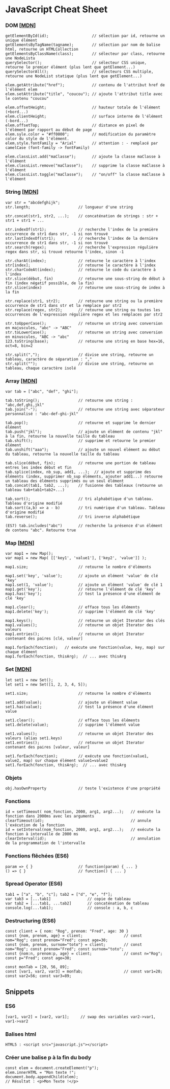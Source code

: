 # JavaScript Cheat Sheet

### DOM [[MDN](https://developer.mozilla.org/fr/docs/Web/API/Document_Object_Model)]
    getElementById(id);                   // sélection par id, retourne un unique élément    
    getElementsByTagName(tagname);        // sélection par nom de balise html, retourne un HTMLCollection
    getElementsByClassName(class);        // sélecteur par class, retourne une NodeListu
    querySelector();                      // sélecteur CSS unique, retourne le premier élément (plus lent que getElement...)
    querySelectorAll();                   // sélecteurs CSS multiple, retourne une NodeList statique (plus lent que getElement...)
    
    elem.getAttribute("href");            // contenu de l'attribut href de l'élément elem
    elem.setAttribute("title", "coucou"); // ajoute l'attribut title avec le contenu "coucou"
    
    elem.offsetHeight;                    // hauteur totale de l'élément (+bord...)
    elem.clientHeight;                    // surface interne de l'élément (-bord...)
    elem.offsetTop;                       // distance en pixel de l'élément par rapport au début de page
    elem.syle.color = "#ff0000";          // modification du paramètre color du style de l'élément.
    elem.style.fontFamily = "Arial"       // attention : - remplacé par camelCase (font-family -> fontFamily)
    
    elem.classList.add("maClasse");       // ajoute la classe maClasse à l'élément
    elem.classList.remove("maClasse");    // supprime la classe maClasse à l'élément
    elem.classList.toggle("maClasse");    // "on/off" la classe maClasse à l'élément


### String [[MDN](https://developer.mozilla.org/fr/docs/Web/JavaScript/Reference/Objets_globaux/String)]
    var str = "abcdefghijk";
    str.length;                     // longueur d'une string
    
    str.concat(str1, str2, ...);    // concaténation de strings : str + str1 + str1 + ...
    
    str.indexOf(str1);              // recherche l'index de la première occurrence de str1 dans str, -1 si non trouvé
    str.lastIndexOf(str1);          // recherche l'index de la dernière occurrence de str1 dans str, -1 si non trouvé
    str.search(regex);              // recherche l'expression régulière regex dans str, si trouvé retourne l'index, sinon -1
    
    str.charAt(index);              // retourne le caractère à l'index
    str[index];                     // retourne le caractère à l'index
    str.charCodeAt(index);          // retourne le code du caractère à l'index
    str.slice(début, fin)           // retourne une sous-string de début à fin (index négatif possible, de la fin)
    str.slice(index)                // retourne une sous-string de index à la fin
    
    str.replace(str1, str2);        // retourne une string ou la première occurrence de str1 dans str et la remplace par str2
    str.replace(regex, str2);       // retourne une string ou toutes les occurrences de l'expression régulière regex et les remplaces par str2
     
    str.toUpperCase();              // retourne un string avec conversion en majuscules, "abc" -> "ABC"
    str.toLowerCase();              // retourne un string avec conversion en minuscules, "ABC -> "abc"
    123.toString(base);             // retourne une string en base hex=16, oct=8, bin=2
    
    str.split(",");                 // divise une string, retourne un tableau, caractère de séparation : ","
    str.split("");                  // divise une string, retourne un tableau, chaque caractère isolé       
    
### Array [[MDN](https://developer.mozilla.org/fr/docs/Web/JavaScript/Reference/Objets_globaux/Array)]
    var tab = ["abc", "def", "ghi"];
    
    tab.toString();                 // retourne une string : "abc,def,ghi,jkl"
    tab.join("-");                  // retourne une string avec séparateur personnalisé : "abc-def-ghi-jkl"
    
    tab.pop();                      // retourne et supprime le dernier élément
    tab.push("jkl");                // ajoute un élément de contenu "jkl" à la fin, retourne la nouvelle taille du tableau
    tab.shift();                    // supprime et retourne le premier élément
    tab.unshift("aaa");             // ajoute un nouvel élément au début du tableau, retourne la nouvelle taille du tableau
    
    tab.slice(début, fin);          // retourne une portion de tableau entres les index début et fin 
    tab.splice(index, nb_sup, add1, ...);  // ajoute et supprime des éléments (index, supprimer nb_sup éléments, ajouter add1...) retourne un tableau des éléments supprimés ou un seul élément
    tab.concat(tab1, tab2, ...);    // fusionne des tableaux (retourne un tableau tab+tab1+tab2+...)
    
    tab.sort();                     // tri alphabétique d'un tableau. Tableau d'origine modifié
    tab.sort((a,b) => a - b)        // tri numérique d'un tableau. Tableau d'origine modifié
    tab.reverse();                  // tri inverse alphabétique
    
    (ES7) tab.includes("abc")       // recherche la présence d'un élément de contenu "abc". Retourne true    
    
### Map [[MDN](https://developer.mozilla.org/fr/docs/Web/JavaScript/Reference/Objets_globaux/Map)]
    var map1 = new Map();
    var map1 = new Map( [['key1', 'value1'], ['key2', 'value']] );
    
    map1.size;                      // retourne le nombre d'éléments
    
    map1.set('key', 'value');       // ajoute un élément 'value' de clé 'key'
    map1.set(1, 'value');           // ajoute un élément 'value' de clé 1
    map1.get('key');                // retourne l'élément de clé 'key'
    map1.has('key');                // test la présence d'une élément de clé 'key'
    
    map1.clear();                   // efface tous les éléments
    map1.delete('key');             // supprime l'élément de clé 'key'
    
    map1.keys();                    // retourne un objet Iterator des clés
    map1.values();                  // retourne un objet Iterator des valeurs
    map1.entries();                 // retourne un objet Iterator contenant des paires [clé, valeur]
        
    map1.forEach(fonction);   // exécute une fonction(value, key, map) sur chaque élément
    map1.forEach(fonction, thisArg);  // ... avec thisArg
    
### Set [[MDN](https://developer.mozilla.org/fr/docs/Web/JavaScript/Reference/Objets_globaux/Set)]
    let set1 = new Set();
    let set1 = new Set([1, 2, 3, 4, 5]);
    
    set1.size;                      // retourne le nombre d'éléments
    
    set1.add(value);                // ajoute un élément value
    set1.has(value);                // test la présence d'une élément value
    
    set1.clear();                   // efface tous les éléments
    set1.delete(value);             // supprime l'élément value
    
    set1.values();                  // retourne un objet Iterator des valeurs (alias set1.keys)
    set1.entries();                 // retourne un objet Iterator contenant des paires [valeur, valeur]
    
    set1.forEach(fonction);         // exécute une fonction(value1, value2, map) sur chaque élément value1=value2
    set1.forEach(fonction, thisArg);  // ... avec thisArg
    
### Objets
    obj.hasOwnProperty              // teste l'existence d'une propriété
    
### Fonctions
    id = setTimeout( nom_fonction, 2000, arg1, arg2...);   // exécute la fonction dans 2000ms avec les arguments
    clearTimeout(id);                                      // annule l'exécution de la fonction
    id = setInterval(nom_fonction, 2000, arg1, arg2...);   // exécute la fonction à intervalle de 2000 ms
    clearInterval(id);                                     // annulation de la programmation de l'intervalle 

### Fonctions flêchées (ES6)
    param => { }                    // function(param) { ... }
    () => { }                       // function() { ... }
    
### Spread Operator (ES6)
    tab1 = ["a", "b", "c"]; tab2 = ["d", "e", "f"];
    var tab3 = [...tab1]                // copie de tableau
    var tab2 = [...tab1, ...tab2]       // concaténation de tableau
    console.log(...tab1);               // console : a, b, c

### Destructuring (ES6)
    const client = { nom: "Rog", prenom: "Fred", age: 30 }
    const {nom, prenom, age} = client;                  // const nom="Rog"; const prenom="Fred"; const age=30;
    const {nom, prenom, surnom="toto"} = client;        // const nom="Rog"; const prenom="Fred"; const surnom="toto";
    const {nom:n, prenom:p, age} = client;              // const n="Rog"; const p="Fred"; const age=30;
    
    const monTab = [20, 56, 89];
    const [var1, var2, var3] = monTab;                  // const var1=20; const var2=56; const var3=89;
 
## Snippets

### ES6
    [var1, var2] = [var2, var1];     // swap des variables var2->var1, var1->var2

### Balises html
    HTML5 : <script src="javascript.js"></script>

### Créer une balise p à la fin du body
    const elem = document.createElement("p");
    elem.innerHTML = "Mon texte !";
    document.body.appendChild(elem);
    // Résultat : <p>Mon Texte !</p>
    
